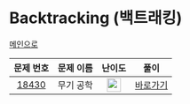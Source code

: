 # Backtracking (백트래킹)
<a href="https://github.com/imyulm/algorithm">메인으로</a>

<table>
<thead>
<tr>
<th align="center">문제 번호</th>
<th align="center">문제 이름</th>
<th align="center">난이도</th>
<th align="center">풀이</th>
</tr>
</thead>
<tbody>
<tr>
<td align="center"><a href="https://www.acmicpc.net/problem/18430">18430</a></td>
<td align="center">무기 공학</td>
<td align="center"><img src="https://user-images.githubusercontent.com/118061790/201482833-e512f6b1-c16d-481b-b848-a53dceb19b36.svg" width="25px" height="25px" align="center"></td>
<td align="center"><a href="">바로가기</a></td>
</tr>
</tbody>
</table>